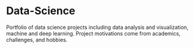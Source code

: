# Data-Science
 Portfolio of data science projects including data analysis and visualization, machine and deep learning.  Project motivations come from academics, challenges, and hobbies.
